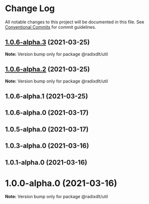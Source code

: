 # Change Log

All notable changes to this project will be documented in this file.
See [Conventional Commits](https://conventionalcommits.org) for commit guidelines.

## [1.0.6-alpha.3](https://github.com/radixdlt/radixdlt-javascript/compare/@radixdlt/util@1.0.6-alpha.2...@radixdlt/util@1.0.6-alpha.3) (2021-03-25)

**Note:** Version bump only for package @radixdlt/util





## [1.0.6-alpha.2](https://github.com/radixdlt/radixdlt-javascript/compare/@radixdlt/util@1.0.6-alpha.1...@radixdlt/util@1.0.6-alpha.2) (2021-03-25)

**Note:** Version bump only for package @radixdlt/util





## 1.0.6-alpha.1 (2021-03-25)



## 1.0.6-alpha.0 (2021-03-17)



## 1.0.5-alpha.0 (2021-03-17)



## 1.0.3-alpha.0 (2021-03-16)



## 1.0.1-alpha.0 (2021-03-16)



# 1.0.0-alpha.0 (2021-03-16)

**Note:** Version bump only for package @radixdlt/util
